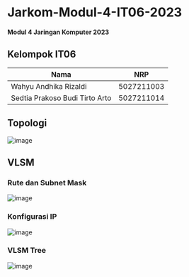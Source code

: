 # Jarkom-Modul-4-IT06-2023
**Modul 4 Jaringan Komputer 2023**

## Kelompok IT06
| Nama | NRP |
|---------------------------|------------|
|Wahyu Andhika Rizaldi | 5027211003 |
|Sedtia Prakoso Budi Tirto Arto | 5027211014 |

## Topologi
![image](https://github.com/wahyuandhikarizaldi/Jarkom-Modul-4-IT06-2023/assets/113814423/54a2feab-7492-4c5f-82a9-68a9cfb46117)

## VLSM
### Rute dan Subnet Mask
![image](https://github.com/wahyuandhikarizaldi/Jarkom-Modul-4-IT06-2023/assets/113814423/4ea47002-c4cf-41e7-9724-9295d2c92ca9)

### Konfigurasi IP
![image](https://github.com/wahyuandhikarizaldi/Jarkom-Modul-4-IT06-2023/assets/113814423/ff7baf78-a8a1-4353-a27a-e0693642f3bb)

### VLSM Tree
![image](https://github.com/wahyuandhikarizaldi/Jarkom-Modul-4-IT06-2023/assets/113814423/2c2c4633-cbdf-4e61-b50b-a6ccfa810ad4)
